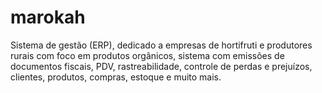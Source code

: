 # marokah
Sistema de gestão (ERP), dedicado a empresas de hortifruti e produtores rurais com foco em produtos orgânicos, sistema com emissões de documentos fiscais, PDV, rastreabilidade, controle de perdas e prejuízos, clientes, produtos, compras, estoque e muito mais.
